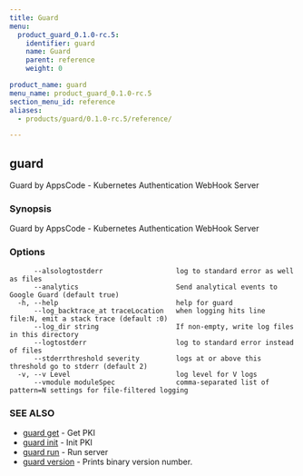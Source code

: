 ```yaml
---
title: Guard
menu:
  product_guard_0.1.0-rc.5:
    identifier: guard
    name: Guard
    parent: reference
    weight: 0

product_name: guard
menu_name: product_guard_0.1.0-rc.5
section_menu_id: reference
aliases:
  - products/guard/0.1.0-rc.5/reference/

---
```

## guard

Guard by AppsCode - Kubernetes Authentication WebHook Server

### Synopsis


Guard by AppsCode - Kubernetes Authentication WebHook Server

### Options

```
      --alsologtostderr                  log to standard error as well as files
      --analytics                        Send analytical events to Google Guard (default true)
  -h, --help                             help for guard
      --log_backtrace_at traceLocation   when logging hits line file:N, emit a stack trace (default :0)
      --log_dir string                   If non-empty, write log files in this directory
      --logtostderr                      log to standard error instead of files
      --stderrthreshold severity         logs at or above this threshold go to stderr (default 2)
  -v, --v Level                          log level for V logs
      --vmodule moduleSpec               comma-separated list of pattern=N settings for file-filtered logging
```

### SEE ALSO
* [guard get](/docs/reference/guard_get.md)	 - Get PKI
* [guard init](/docs/reference/guard_init.md)	 - Init PKI
* [guard run](/docs/reference/guard_run.md)	 - Run server
* [guard version](/docs/reference/guard_version.md)	 - Prints binary version number.

